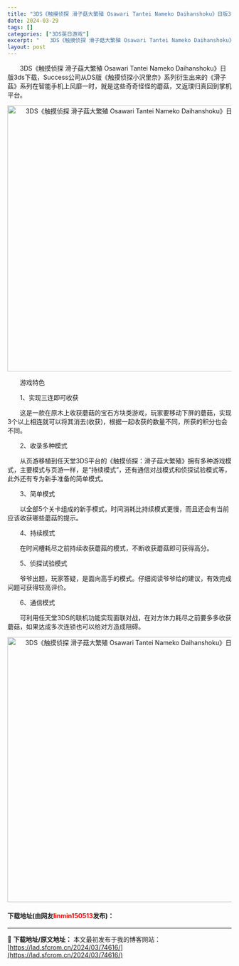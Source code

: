 ```yaml
---
title: "3DS《触摸侦探 滑子菇大繁殖 Osawari Tantei Nameko Daihanshoku》日版3ds下载"
date: 2024-03-29
tags: []
categories: ["3DS英日游戏"]
excerpt: "　　3DS《触摸侦探 滑子菇大繁殖 Osawari Tantei Nameko Daihanshoku》日版3ds下载，Success公司从DS版《触摸侦探小沢里奈》系列衍生出来的《滑子菇》系列在智能手机上风靡一时，就是这些奇奇怪怪的蘑菇，又返璞归真回到掌机平台。 　　游戏特色 　　1、实现三连即可&hellip;"
layout: post
---
```


 <p>　　3DS《触摸侦探 滑子菇大繁殖 Osawari Tantei Nameko Daihanshoku》日版3ds下载，Success公司从DS版《触摸侦探小沢里奈》系列衍生出来的《滑子菇》系列在智能手机上风靡一时，就是这些奇奇怪怪的蘑菇，又返璞归真回到掌机平台。</p> <p align="center"><img align="" border="0" src="https://lad.sfcrom.cn/wp-content/uploads/2024/03/20240329_660629cb79128.png" width="597" alt="3DS《触摸侦探 滑子菇大繁殖 Osawari Tantei Nameko Daihanshoku》日版3ds下载" /></p> <p>　　游戏特色</p> <p>　　1、实现三连即可收获</p> <p>　　这是一款在原木上收获蘑菇的宝石方块类游戏，玩家要移动下屏的蘑菇，实现3个以上相连就可以将其消去(收获)，根据一起收获的数量不同，所获的积分也会不同。</p> <p>　　2、收录多种模式</p> <p>　　从页游移植到任天堂3DS平台的《触摸侦探：滑子菇大繁殖》拥有多种游戏模式，主要模式与页游一样，是&ldquo;持续模式&rdquo;，还有通信对战模式和侦探试验模式等，此外还有专为新手准备的简单模式。</p> <p>　　3、简单模式</p> <p>　　以全部5个关卡组成的新手模式，时间消耗比持续模式更慢，而且还会有当前应该收获哪些蘑菇的提示。</p> <p>　　4、持续模式</p> <p>　　在时间槽耗尽之前持续收获蘑菇的模式，不断收获蘑菇即可获得高分。</p> <p>　　5、侦探试验模式</p> <p>　　爷爷出题，玩家答疑，是面向高手的模式。仔细阅读爷爷给的建议，有效完成问题可获得较高评价。</p> <p>　　6、通信模式</p> <p>　　可利用任天堂3DS的联机功能实现面联对战，在对方体力耗尽之前要多多收获蘑菇，如果达成多次连锁也可以给对方造成阻碍。</p> <p align="center"><img align="" border="0" src="https://lad.sfcrom.cn/wp-content/uploads/2024/03/20240329_660629ccc70a8.png" width="595" alt="3DS《触摸侦探 滑子菇大繁殖 Osawari Tantei Nameko Daihanshoku》日版3ds下载" /></p> <p><h4>下载地址(由网友<font color="red">linmin150513</font>发布)：</h4></p> 

---
📖 **下载地址/原文地址：** 本文最初发布于我的博客网站：[https://lad.sfcrom.cn/2024/03/74616/](https://lad.sfcrom.cn/2024/03/74616/)
